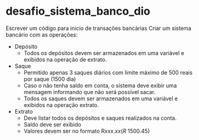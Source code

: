 # desafio_sistema_banco_dio
Escrever um código para inicio de transações bancárias
Criar um sistema bancário com as operações:
- Depósito
  - Todos os depósitos devem ser armazenados em uma variável
    e exibidos na operação de extrato.
- Saque
  - Permitido apenas 3 saques diários com limite máximo de 500 reais por saque (1500 dia)
  - Caso o não tenha saldo em conta, o sistema deve exibir uma mensagem 
    informando que não será possível sacar.
  - Todos os saques devem ser armazenados em uma variável e exibidos na operação extrato.
- Extrato
  - Deve listar todos os depósitos e saques realizados na conta.
  - Saldo deve ser exibido
  - Valores devem ser no formato R$xxx.xx (R$ 1500.45)
